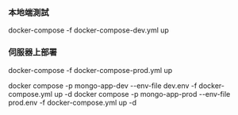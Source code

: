 ### 本地端測試

docker-compose -f docker-compose-dev.yml up

### 伺服器上部署

docker-compose -f docker-compose-prod.yml up

docker compose -p mongo-app-dev --env-file dev.env -f docker-compose.yml up -d
docker compose -p mongo-app-prod --env-file prod.env -f docker-compose.yml up -d
